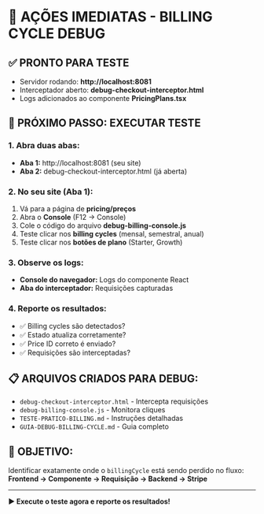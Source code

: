 # 🎯 AÇÕES IMEDIATAS - BILLING CYCLE DEBUG

## ✅ PRONTO PARA TESTE
- Servidor rodando: **http://localhost:8081**
- Interceptador aberto: **debug-checkout-interceptor.html**
- Logs adicionados ao componente **PricingPlans.tsx**

## 🚀 PRÓXIMO PASSO: EXECUTAR TESTE

### 1. Abra duas abas:
- **Aba 1:** http://localhost:8081 (seu site)
- **Aba 2:** debug-checkout-interceptor.html (já aberta)

### 2. No seu site (Aba 1):
1. Vá para a página de **pricing/preços**
2. Abra o **Console** (F12 → Console)
3. Cole o código do arquivo **debug-billing-console.js**
4. Teste clicar nos **billing cycles** (mensal, semestral, anual)
5. Teste clicar nos **botões de plano** (Starter, Growth)

### 3. Observe os logs:
- **Console do navegador:** Logs do componente React
- **Aba do interceptador:** Requisições capturadas

### 4. Reporte os resultados:
- ✅ Billing cycles são detectados?
- ✅ Estado atualiza corretamente?
- ✅ Price ID correto é enviado?
- ✅ Requisições são interceptadas?

## 📋 ARQUIVOS CRIADOS PARA DEBUG:
- `debug-checkout-interceptor.html` - Intercepta requisições
- `debug-billing-console.js` - Monitora cliques
- `TESTE-PRATICO-BILLING.md` - Instruções detalhadas
- `GUIA-DEBUG-BILLING-CYCLE.md` - Guia completo

## 🎯 OBJETIVO:
Identificar exatamente onde o `billingCycle` está sendo perdido no fluxo:
**Frontend → Componente → Requisição → Backend → Stripe**

---
**▶️ Execute o teste agora e reporte os resultados!**
